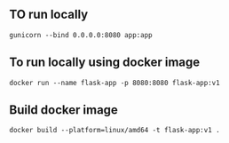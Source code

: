 <!-- python3 -m venv venv
. venv/bin/activate

pip install -r requirements.txt

export FLASK_APP=main.py
export FLASK_ENV=development
flask run

deactivate -->

## TO run locally
`gunicorn --bind 0.0.0.0:8080 app:app`

## To run locally using docker image 
`docker run --name flask-app -p 8080:8080 flask-app:v1`

## Build docker image
`docker build --platform=linux/amd64 -t flask-app:v1 .`
